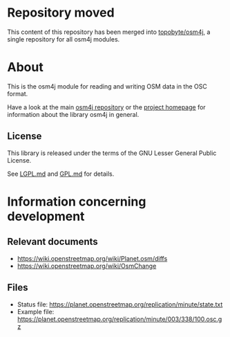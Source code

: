 # Repository moved

This content of this repository has been merged into
[topobyte/osm4j](https://github.com/topobyte/osm4j), a single
repository for all osm4j modules.

# About

This is the osm4j module for reading and writing OSM data in the OSC format.

Have a look at the main [osm4j repository](https://github.com/topobyte/osm4j) or
the [project homepage](http://www.jaryard.com/projects/osm4j/index.html) for
information about the library osm4j in general.

## License

This library is released under the terms of the GNU Lesser General Public
License.

See [LGPL.md](LGPL.md) and [GPL.md](GPL.md) for details.

# Information concerning development

## Relevant documents

* https://wiki.openstreetmap.org/wiki/Planet.osm/diffs
* https://wiki.openstreetmap.org/wiki/OsmChange

## Files

* Status file: https://planet.openstreetmap.org/replication/minute/state.txt
* Example file: https://planet.openstreetmap.org/replication/minute/003/338/100.osc.gz
